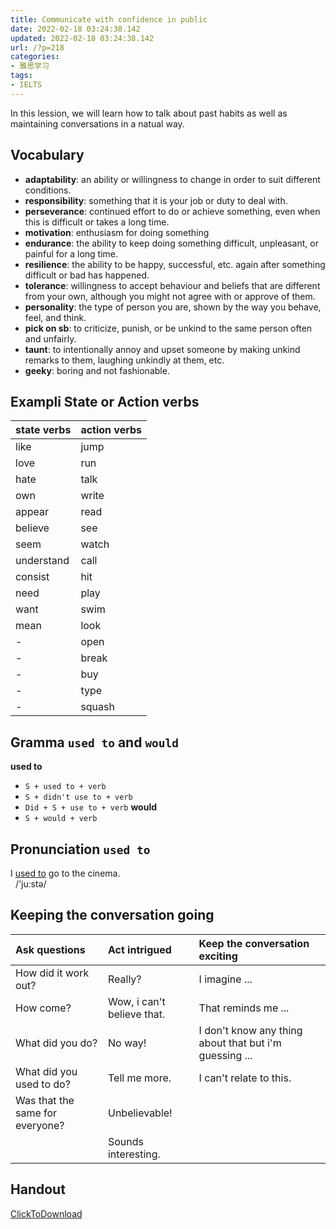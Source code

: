 ```yaml
---
title: Communicate with confidence in public
date: 2022-02-18 03:24:38.142
updated: 2022-02-18 03:24:38.142
url: /?p=218
categories: 
- 雅思学习
tags: 
- IELTS
---
```


In this lession, we will learn how to talk about past habits as well as maintaining conversations in a natual way.

## Vocabulary
+ **adaptability**: an ability or willingness to change in order to suit different conditions.
+ **responsibility**: something that it is your job or duty to deal with. 
+ **perseverance**: continued effort to do or achieve something, even when this is difficult or takes a long time.
+ **motivation**: enthusiasm for doing something
+ **endurance**: the ability to keep doing something difficult, unpleasant, or painful for a long time.
+ **resilience**: the ability to be happy, successful, etc. again after something difficult or bad has happened.
+ **tolerance**: willingness to accept behaviour and beliefs that are different from your own, although you might not agree with or approve of them.
+ **personality**: the type of person you are, shown by the way you behave, feel, and think.
+ **pick on sb**: to criticize, punish, or be unkind to the same person often and unfairly.
+ **taunt**: to intentionally annoy and upset someone by making unkind remarks to them, laughing unkindly at them, etc.
+ **geeky**: boring and not fashionable.

## Exampli State or Action verbs
| state verbs | action verbs |
| :---------- | :----------- |
| like | jump |
| love | run |
| hate | talk |
| own | write |
| appear | read |
| believe | see |
| seem | watch |
| understand | call |
| consist | hit |
| need | play |
| want | swim |
| mean | look |
|  - | open |
|  - | break |
|  - |   buy |
|  - | type|
|  - |   squash |

## Gramma `used to` and `would`
**used to**
+ `S + used to + verb`
+ `S + didn't use to + verb`
+ `Did + S + use to + verb`
**would**
+ `S + would + verb`

## Pronunciation `used to`
I <u>used to</u> go to the cinema.   
&nbsp;&nbsp;/'juːstə/

## Keeping the conversation going
| Ask questions | Act intrigued | Keep the conversation exciting |
|:------| :----- | :-----|
| How did it work out? | Really? | I imagine ... |
| How come? | Wow, i can't believe that. | That reminds me ...|
| What did you do? | No way! | I don't know any thing about that but i'm guessing ... |
| What did you used to do? | Tell me more. | I can't relate to this. |
| Was that the same for everyone? | Unbelievable! | |
|   |Sounds interesting. | |
## Handout
[ClickToDownload](https://cdn-images.reidosann.top/23665eee1ff7e609a0f85d3a8287ef43.pdf)